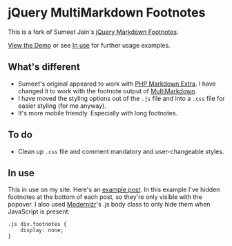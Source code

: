 jQuery MultiMarkdown Footnotes
==============================

This is a fork of Sumeet Jain's [jQuery Markdown Footnotes].

[View the Demo] or see [In use](#in-use) for further usage examples.

## What's different ##

* Sumeet's original appeared to work with [PHP Markdown Extra]. I have changed it to work with the footnote output of [MultiMarkdown].
* I have moved the styling options out of the `.js` file and into a `.css` file for easier styling (for me anyway).
* It's more mobile friendly. Especially with long footnotes.

## To do ##

* Clean up `.css` file and comment mandatory and user-changeable styles.

## In use ##

This in use on my site. Here's an [example post]. In this example I've hidden footnotes at the bottom of each post, so they're only visible with the popover. I also used [Modernizr]'s .js body class to only hide them when JavaScript is present:

	.js div.footnotes {
		display: none;
	}


[jQuery Markdown Footnotes]: http://sumeetjain.com/jquery-markdown-footnotes/
[PHP Markdown Extra]: http://michelf.ca/projects/php-markdown/extra/
[MultiMarkdown]: http://fletcherpenney.net/multimarkdown/
[View the Demo]: http://andytlr.github.com/jquery-multimarkdown-footnotes/
[example post]: http://andytaylor.me/2011/07/09/simple-2d-dock-modification/
[Modernizr]: http://modernizr.com